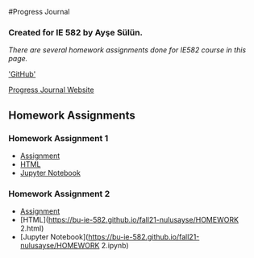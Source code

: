 #Progress Journal
### Created for IE 582 by Ayşe Sülün.

_There are several homework assignments done for IE582 course in this page._

['GitHub'](https://github.com/BU-IE-582/fall21-nulusayse/blob/gh-pages/index.md/)

[Progress Journal Website](https://bu-ie-582.github.io/fall21-nulusayse/) 

## Homework Assignments
### Homework Assignment 1
* [Assignment](https://bu-ie-582.github.io/fall21-nulusayse/IE582_Fall21_Homework1.pdf)
* [HTML](https://bu-ie-582.github.io/fall21-nulusayse/HOMEWORK1.html)
* [Jupyter Notebook](https://bu-ie-582.github.io/fall21-nulusayse/HOMEWORK1.ipynb)

### Homework Assignment 2
* [Assignment](https://bu-ie-582.github.io/fall21-nulusayse/IE582_Fall21_Homework2.pdf)
* [HTML](https://bu-ie-582.github.io/fall21-nulusayse/HOMEWORK 2.html)
* [Jupyter Notebook](https://bu-ie-582.github.io/fall21-nulusayse/HOMEWORK 2.ipynb)
